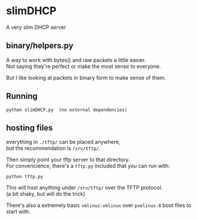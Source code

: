 # slimDHCP
A very slim DHCP server

binary/helpers.py
---
A way to work with bytes() and raw packets a little easier.<br>
Not saying they're perfect or make the most sense to everyone.

But I like looking at packets in binary form to make sense of them.

Running
-------

    python slimDHCP.py  (no external dependencies)

hosting files
-------------

everything in `./tftp/` can be placed anywhere,<br>
but the recommendation is `/srv/tftp/`.

Then simply point your tftp server to that directory.<br>
For convencience, there's a `tftp.py` included that you can run with:

    python tftp.py

This will host anything under `/srv/tftp/` over the TFTP protocol.<br>
(a bit shaky, but will do the trick)

There's also a extremely basic `vmlinuz-vmlinux` over `pxelinux.0` boot files to start with.